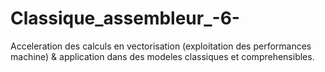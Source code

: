# Classique_assembleur_-6-
Acceleration des calculs en vectorisation (exploitation des performances machine) & application dans des modeles classiques et comprehensibles.
